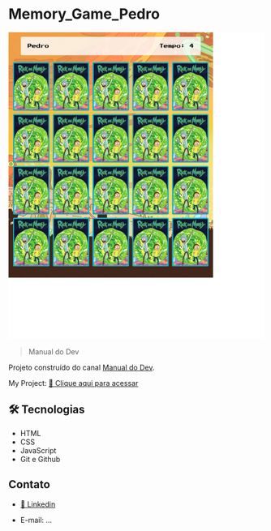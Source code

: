 # Memory_Game_Pedro

![preview](./.github/preview.png)

>Manual do Dev

Projeto construído do canal [Manual do Dev](https://www.youtube.com/@ManualdoDev).

My Project:
[🔗 Clique aqui para acessar](https://pedrosouza09.github.io/PokeDex_Pedro/)

## 🛠 Tecnologias

- HTML
- CSS
- JavaScript
- Git e Github

## Contato

- [🔗 Linkedin](https://www.linkedin.com/in/fsouza-pedro/)

- E-mail: ...